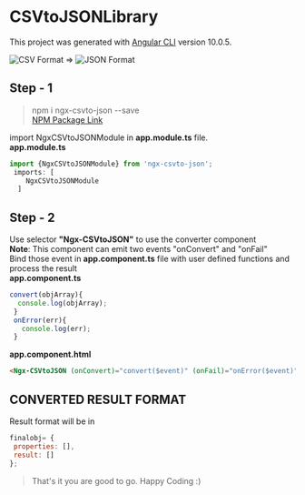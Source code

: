 # CSVtoJSONLibrary

This project was generated with [Angular CLI](https://github.com/angular/angular-cli) version 10.0.5.

![CSV Format](https://img.icons8.com/officel/48/000000/csv.png "CSV Format") => ![JSON Format](https://img.icons8.com/office/48/000000/json.png "JSON Format")

## Step - 1

> npm i ngx-csvto-json --save  
[NPM Package Link](https://www.npmjs.com/package/ngx-csvto-json "ngx-csvto-json")  

import NgxCSVtoJSONModule in **app.module.ts** file.  
**app.module.ts**
```javascript
import {NgxCSVtoJSONModule} from 'ngx-csvto-json';
 imports: [
    NgxCSVtoJSONModule
  ]
  ```

## Step - 2
Use selector **"Ngx-CSVtoJSON"** to use the converter component  
**Note**: This component can emit two events "onConvert" and "onFail"  
Bind those event in **app.component.ts** file with user defined functions and process the result  
**app.component.ts**
 ```javascript
 convert(objArray){
   console.log(objArray);
  }
  onError(err){
    console.log(err);
  }
```
**app.component.html**
```html
<Ngx-CSVtoJSON (onConvert)="convert($event)" (onFail)="onError($event)"></Ngx-CSVtoJSON>
```

## CONVERTED RESULT FORMAT
Result format will be in 
```javascript
finalobj= {
 properties: [],
 result: []
};
```
> That's it you are good to go. Happy Coding :)

